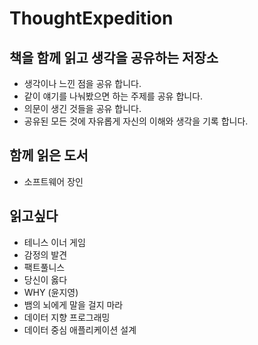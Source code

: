 # ThoughtExpedition

## 책을 함께 읽고 생각을 공유하는 저장소
- 생각이나 느낀 점을 공유 합니다.
- 같이 얘기를 나눠봤으면 하는 주제를 공유 합니다.
- 의문이 생긴 것들을 공유 합니다.
- 공유된 모든 것에 자유롭게 자신의 이해와 생각을 기록 합니다.

## 함께 읽은 도서
- 소프트웨어 장인

## 읽고싶다
- 테니스 이너 게임
- 감정의 발견
- 팩트풀니스
- 당신이 옳다
- WHY (윤지영)
- 뱀의 뇌에게 말을 걸지 마라
- 데이터 지향 프로그래밍
- 데이터 중심 애플리케이션 설계
